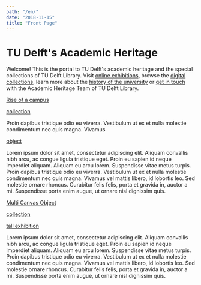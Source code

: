 ```yaml
---
path: "/en/"
date: "2018-11-15"
title: "Front Page"
---
```


# TU Delft's Academic Heritage

Welcome! This is the portal to TU Delft's academic heritage and the special collections of TU Delft Library. Visit [online exhibitions](/en/exhibitions), browse the [digital collections](/en/collections), learn more about the [history of the university](en/publications) or [get in touch](en/about) with the Academic Heritage Team of TU Delft Library.

<div class="blocks">
<div class="block cutcorners w-5 h-8 image">

[Rise of a campus](/en/exhibitions/rise-of-a-campus)
</div>
<div class="block cutcorners w-7 h-5 image">

[collection](/en/collections/another-collection)
</div>

<div class="block cutcorners w-3 h-3 info">

Proin dapibus tristique odio eu viverra. Vestibulum ut ex et nulla molestie condimentum nec quis magna. Vivamus

</div>
<div class="block cutcorners w-4 h-7 image">

[object](/en/objects/object-3)
</div>
<div class="block cutcorners w-8 h-4 title">

Lorem ipsum dolor sit amet, consectetur adipiscing elit. Aliquam convallis nibh arcu, ac congue ligula tristique eget. Proin eu sapien id neque imperdiet aliquam. Aliquam eu arcu lorem. Suspendisse vitae metus turpis. Proin dapibus tristique odio eu viverra. Vestibulum ut ex et nulla molestie condimentum nec quis magna. Vivamus vel mattis libero, id lobortis leo. Sed molestie ornare rhoncus. Curabitur felis felis, porta et gravida in, auctor a mi. Suspendisse porta enim augue, ut ornare nisl dignissim quis. 
</div>
<div class="block cutcorners w-4 h-4 image">

[Multi Canvas Object](/en/collections/single-object-collection)
</div>
<div class="block cutcorners w-4 h-4 image">

[collection](/en/collections/another-collection)
</div>
<div class="block cutcorners w-4 h-8 image">

[tall exhibition](/en/exhibitions/test)
</div>
<div class="block cutcorners w-8 h-4 title">

Lorem ipsum dolor sit amet, consectetur adipiscing elit. Aliquam convallis nibh arcu, ac congue ligula tristique eget. Proin eu sapien id neque imperdiet aliquam. Aliquam eu arcu lorem. Suspendisse vitae metus turpis. Proin dapibus tristique odio eu viverra. Vestibulum ut ex et nulla molestie condimentum nec quis magna. Vivamus vel mattis libero, id lobortis leo. Sed molestie ornare rhoncus. Curabitur felis felis, porta et gravida in, auctor a mi. Suspendisse porta enim augue, ut ornare nisl dignissim quis. 
</div>
</div>

